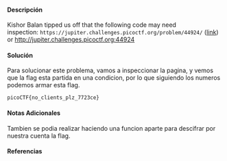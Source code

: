 #### Descripción

Kishor Balan tipped us off that the following code may need inspection: `https://jupiter.challenges.picoctf.org/problem/44924/` ([link](https://jupiter.challenges.picoctf.org/problem/44924/)) or http://jupiter.challenges.picoctf.org:44924
#### Solución 
Para solucionar este problema, vamos a inspeccionar la pagina, y vemos que la flag esta partida en una condicion, por lo que siguiendo los numeros podemos armar esta flag.

`picoCTF{no_clients_plz_7723ce}`


#### Notas Adicionales
Tambien se podia realizar haciendo una funcion aparte para descifrar por nuestra cuenta la flag.
#### Referencias
